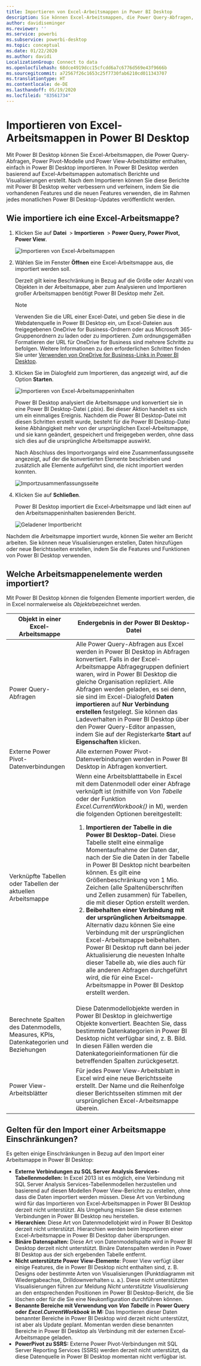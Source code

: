 ```yaml
---
title: Importieren von Excel-Arbeitsmappen in Power BI Desktop
description: Sie können Excel-Arbeitsmappen, die Power Query-Abfragen, Power Pivot-Modelle und Power View-Arbeitsblätter enthalten, einfach in Power BI Desktop importieren.
author: davidiseminger
ms.reviewer: ''
ms.service: powerbi
ms.subservice: powerbi-desktop
ms.topic: conceptual
ms.date: 01/22/2020
ms.author: davidi
LocalizationGroup: Connect to data
ms.openlocfilehash: 68dce4919dcc15cfcdd6a7c6776d569e43f9666b
ms.sourcegitcommit: a72567f26c1653c25f7730fab6210cd011343707
ms.translationtype: HT
ms.contentlocale: de-DE
ms.lasthandoff: 05/19/2020
ms.locfileid: "83561734"
---
```

# <a name="import-excel-workbooks-into-power-bi-desktop"></a>Importieren von Excel-Arbeitsmappen in Power BI Desktop
Mit Power BI Desktop können Sie Excel-Arbeitsmappen, die Power Query-Abfragen, Power Pivot-Modelle und Power View-Arbeitsblätter enthalten, einfach in Power BI Desktop importieren. In Power BI Desktop werden basierend auf Excel-Arbeitsmappen automatisch Berichte und Visualisierungen erstellt. Nach dem Importieren können Sie diese Berichte mit Power BI Desktop weiter verbessern und verfeinern, indem Sie die vorhandenen Features und die neuen Features verwenden, die im Rahmen jedes monatlichen Power BI Desktop-Updates veröffentlicht werden.

## <a name="how-do-i-import-an-excel-workbook"></a>Wie importiere ich eine Excel-Arbeitsmappe?
1. Klicken Sie auf **Datei**  >  **Importieren**  >  **Power Query, Power Pivot, Power View**.

   ![Importieren von Excel-Arbeitsmappen](media/desktop-import-excel-workbooks/importexceltopbi_1.png)


2. Wählen Sie im Fenster **Öffnen** eine Excel-Arbeitsmappe aus, die importiert werden soll. 

   Derzeit gilt keine Beschränkung in Bezug auf die Größe oder Anzahl von Objekten in der Arbeitsmappe, aber zum Analysieren und Importieren großer Arbeitsmappen benötigt Power BI Desktop mehr Zeit.

   > [!NOTE]
   > Verwenden Sie die URL einer Excel-Datei, und geben Sie diese in die Webdatenquelle in Power BI Desktop ein, um Excel-Dateien aus freigegebenen OneDrive for Business-Ordnern oder aus Microsoft 365-Gruppenordnern zu laden oder zu importieren. Zum ordnungsgemäßen Formatieren der URL für OneDrive for Business sind mehrere Schritte zu befolgen. Weitere Informationen zu den erforderlichen Schritten finden Sie unter [Verwenden von OneDrive for Business-Links in Power BI Desktop](desktop-use-onedrive-business-links.md).
   > 
   > 

3. Klicken Sie im Dialogfeld zum Importieren, das angezeigt wird, auf die Option **Starten**.

   ![Importieren von Excel-Arbeitsmappeninhalten](media/desktop-import-excel-workbooks/import-excel-power-bi-5.png)


   Power BI Desktop analysiert die Arbeitsmappe und konvertiert sie in eine Power BI Desktop-Datei (.pbix). Bei dieser Aktion handelt es sich um ein einmaliges Ereignis. Nachdem die Power BI Desktop-Datei mit diesen Schritten erstellt wurde, besteht für die Power BI Desktop-Datei keine Abhängigkeit mehr von der ursprünglichen Excel-Arbeitsmappe, und sie kann geändert, gespeichert und freigegeben werden, ohne dass sich dies auf die ursprüngliche Arbeitsmappe auswirkt.

   Nach Abschluss des Importvorgangs wird eine Zusammenfassungsseite angezeigt, auf der die konvertierten Elemente beschrieben und zusätzlich alle Elemente aufgeführt sind, die nicht importiert werden konnten.

   ![Importzusammenfassungsseite](media/desktop-import-excel-workbooks/importexceltopbi_3.png)

4. Klicken Sie auf **Schließen**. 

   Power BI Desktop importiert die Excel-Arbeitsmappe und lädt einen auf den Arbeitsmappeninhalten basierenden Bericht.

   ![Geladener Importbericht](media/desktop-import-excel-workbooks/importexceltopbi_4.png)

Nachdem die Arbeitsmappe importiert wurde, können Sie weiter am Bericht arbeiten. Sie können neue Visualisierungen erstellen, Daten hinzufügen oder neue Berichtsseiten erstellen, indem Sie die Features und Funktionen von Power BI Desktop verwenden.

## <a name="which-workbook-elements-are-imported"></a>Welche Arbeitsmappenelemente werden importiert?
Mit Power BI Desktop können die folgenden Elemente importiert werden, die in Excel normalerweise als *Objekte*bezeichnet werden.

| Objekt in einer Excel-Arbeitsmappe | Endergebnis in der Power BI Desktop-Datei |
| --- | --- |
| Power Query-Abfragen |Alle Power Query-Abfragen aus Excel werden in Power BI Desktop in Abfragen konvertiert. Falls in der Excel-Arbeitsmappe Abfragegruppen definiert waren, wird in Power BI Desktop die gleiche Organisation repliziert. Alle Abfragen werden geladen, es sei denn, sie sind im Excel-Dialogfeld **Daten importieren** auf **Nur Verbindung erstellen** festgelegt. Sie können das Ladeverhalten in Power BI Desktop über den Power Query-Editor anpassen, indem Sie auf der Registerkarte **Start** auf **Eigenschaften** klicken. |
| Externe Power Pivot-Datenverbindungen |Alle externen Power Pivot-Datenverbindungen werden in Power BI Desktop in Abfragen konvertiert. |
| Verknüpfte Tabellen oder Tabellen der aktuellen Arbeitsmappe |Wenn eine Arbeitsblatttabelle in Excel mit dem Datenmodell oder einer Abfrage verknüpft ist (mithilfe von *Von Tabelle* oder der Funktion *Excel.CurrentWorkbook()* in M), werden die folgenden Optionen bereitgestellt: <ol><li><b>Importieren der Tabelle in die Power BI Desktop-Datei</b>. Diese Tabelle stellt eine einmalige Momentaufnahme der Daten dar, nach der Sie die Daten in der Tabelle in Power BI Desktop nicht bearbeiten können. Es gilt eine Größenbeschränkung von 1 Mio. Zeichen (alle Spaltenüberschriften und Zellen zusammen) für Tabellen, die mit dieser Option erstellt werden.</li><li><b>Beibehalten einer Verbindung mit der ursprünglichen Arbeitsmappe</b>. Alternativ dazu können Sie eine Verbindung mit der ursprünglichen Excel-Arbeitsmappe beibehalten. Power BI Desktop ruft dann bei jeder Aktualisierung die neuesten Inhalte dieser Tabelle ab, wie dies auch für alle anderen Abfragen durchgeführt wird, die für eine Excel-Arbeitsmappe in Power BI Desktop erstellt werden.</li></ul> |
| Berechnete Spalten des Datenmodells, Measures, KPIs, Datenkategorien und Beziehungen |Diese Datenmodellobjekte werden in Power BI Desktop in gleichwertige Objekte konvertiert. Beachten Sie, dass bestimmte Datenkategorien in Power BI Desktop nicht verfügbar sind, z. B. Bild. In diesen Fällen werden die Datenkategorieinformationen für die betreffenden Spalten zurückgesetzt. |
| Power View-Arbeitsblätter |Für jedes Power View-Arbeitsblatt in Excel wird eine neue Berichtsseite erstellt. Der Name und die Reihenfolge dieser Berichtsseiten stimmen mit der ursprünglichen Excel-Arbeitsmappe überein. |

## <a name="are-there-any-limitations-to-importing-a-workbook"></a>Gelten für den Import einer Arbeitsmappe Einschränkungen?
Es gelten einige Einschränkungen in Bezug auf den Import einer Arbeitsmappe in Power BI Desktop:

* **Externe Verbindungen zu SQL Server Analysis Services-Tabellenmodellen:** In Excel 2013 ist es möglich, eine Verbindung mit SQL Server Analysis Services-Tabellenmodellen herzustellen und basierend auf diesen Modellen Power View-Berichte zu erstellen, ohne dass die Daten importiert werden müssen. Diese Art von Verbindung wird für das Importieren von Excel-Arbeitsmappen in Power BI Desktop derzeit nicht unterstützt. Als Umgehung müssen Sie diese externen Verbindungen in Power BI Desktop neu herstellen.
* **Hierarchien**: Diese Art von Datenmodellobjekt wird in Power BI Desktop derzeit nicht unterstützt. Hierarchien werden beim Importieren einer Excel-Arbeitsmappe in Power BI Desktop daher übersprungen.
* **Binäre Datenspalten:** Diese Art von Datenmodellspalte wird in Power BI Desktop derzeit nicht unterstützt. Binäre Datenspalten werden in Power BI Desktop aus der sich ergebenden Tabelle entfernt.
* **Nicht unterstützte Power View-Elemente**: Power View verfügt über einige Features, die in Power BI Desktop nicht enthalten sind, z. B. Designs oder bestimmte Arten von Visualisierungen (Punktdiagramm mit Wiedergabeachse, Drilldownverhalten u. a.). Diese nicht unterstützten Visualisierungen führen zur Meldung *Nicht unterstützte Visualisierung* an den entsprechenden Positionen im Power BI Desktop-Bericht, die Sie löschen oder für die Sie eine Neukonfiguration durchführen können.
* **Benannte Bereiche mit Verwendung von** ***Von Tabelle*** in **Power Query oder** ***Excel.CurrentWorkbook*** **in M:** Das Importieren dieser Daten benannter Bereiche in Power BI Desktop wird derzeit nicht unterstützt, ist aber als Update geplant. Momentan werden diese benannten Bereiche in Power BI Desktop als Verbindung mit der externen Excel-Arbeitsmappe geladen.
* **PowerPivot zu SSRS:** Externe Power Pivot-Verbindungen mit SQL Server Reporting Services (SSRS) werden derzeit nicht unterstützt, da diese Datenquelle in Power BI Desktop momentan nicht verfügbar ist.


